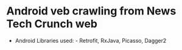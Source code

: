 # Android veb crawling from News Tech Crunch web 

- Android Libraries used: -
Retrofit,
RxJava,
Picasso,
Dagger2
